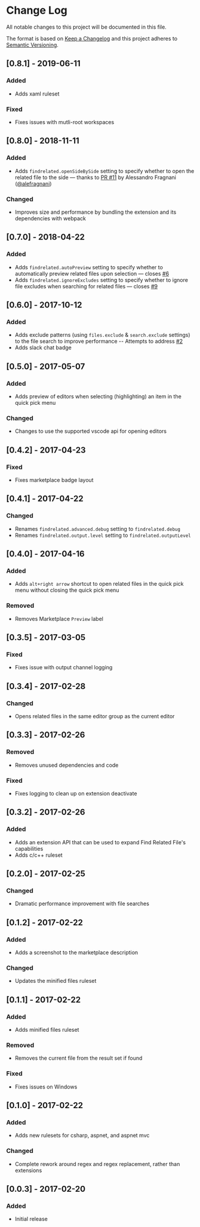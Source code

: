 # Change Log

All notable changes to this project will be documented in this file.

The format is based on [Keep a Changelog](http://keepachangelog.com/) and this project adheres to [Semantic Versioning](http://semver.org/).

## [0.8.1] - 2019-06-11

### Added

- Adds xaml ruleset

### Fixed

- Fixes issues with mutli-root workspaces

## [0.8.0] - 2018-11-11

### Added

- Adds `findrelated.openSideBySide` setting to specify whether to open the related file to the side &mdash; thanks to [PR #11](https://github.com/eamodio/vscode-find-related/pull/11) by Alessandro Fragnani ([@alefragnani](https://github.com/alefragnani))

### Changed

- Improves size and performance by bundling the extension and its dependencies with webpack

## [0.7.0] - 2018-04-22

### Added

- Adds `findrelated.autoPreview` setting to specify whether to automatically preview related files upon selection &mdash; closes [#6](https://github.com/eamodio/vscode-find-related/issues/6)
- Adds `findrelated.ignoreExcludes` setting to specify whether to ignore file excludes when searching for related files &mdash; closes [#9](https://github.com/eamodio/vscode-find-related/issues/9)

## [0.6.0] - 2017-10-12

### Added

- Adds exclude patterns (using `files.exclude` & `search.exclude` settings) to the file search to improve performance -- Attempts to address [#2](https://github.com/eamodio/vscode-find-related/issues/2)
- Adds slack chat badge

## [0.5.0] - 2017-05-07

### Added

- Adds preview of editors when selecting (highlighting) an item in the quick pick menu

### Changed

- Changes to use the supported vscode api for opening editors

## [0.4.2] - 2017-04-23

### Fixed

- Fixes marketplace badge layout

## [0.4.1] - 2017-04-22

### Changed

- Renames `findrelated.advanced.debug` setting to `findrelated.debug`
- Renames `findrelated.output.level` setting to `findrelated.outputLevel`

## [0.4.0] - 2017-04-16

### Added

- Adds `alt+right arrow` shortcut to open related files in the quick pick menu without closing the quick pick menu

### Removed

- Removes Marketplace `Preview` label

## [0.3.5] - 2017-03-05

### Fixed

- Fixes issue with output channel logging

## [0.3.4] - 2017-02-28

### Changed

- Opens related files in the same editor group as the current editor

## [0.3.3] - 2017-02-26

### Removed

- Removes unused dependencies and code

### Fixed

- Fixes logging to clean up on extension deactivate

## [0.3.2] - 2017-02-26

### Added

- Adds an extension API that can be used to expand Find Related File's capabilities
- Adds c/c++ ruleset

## [0.2.0] - 2017-02-25

### Changed

- Dramatic performance improvement with file searches

## [0.1.2] - 2017-02-22

### Added

- Adds a screenshot to the marketplace description

### Changed

- Updates the minified files ruleset

## [0.1.1] - 2017-02-22

### Added

- Adds minified files ruleset

### Removed

- Removes the current file from the result set if found

### Fixed

- Fixes issues on Windows

## [0.1.0] - 2017-02-22

### Added

- Adds new rulesets for csharp, aspnet, and aspnet mvc

### Changed

- Complete rework around regex and regex replacement, rather than extensions

## [0.0.3] - 2017-02-20

### Added

- Initial release

